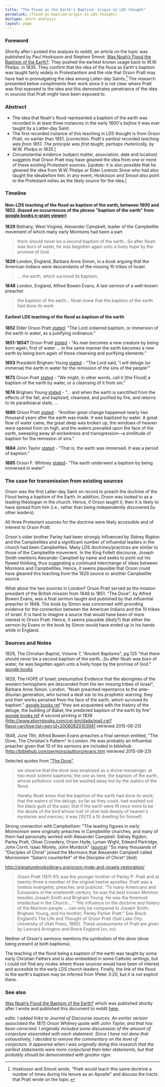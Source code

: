 ```yaml
---
title: "The Flood as the Earth's Baptism: origin in LDS thought"
permalink: /flood-as-baptism-origin-in-LDS-thought/
doctype: short-analysis
layout: page
---
```


### Foreword

Shortly after I posted this analysis to reddit, an article on the topic was published by Paul Hoskisson and Stephen Smoot: [Was Noah’s Flood the Baptism of the Earth?](https://rsc.byu.edu/es/archived/let-us-reason-together/was-noah-s-flood-baptism-earth).  They pushed the earliest known usage back to W.W. Phelps. in 1835.  They confirm that the idea of the flood as Earth's baptism was taught fairly widely in Protestantism and the role that Orson Pratt may have had in promulgating the idea among Latter-day Saints.[^pratt_taught_it_multiple_times] The research presented below compliments their work since it is not clear where Pratt was first exposed to the idea and this demonstrates penetrance of the idea in sources that Pratt might have been exposed to.

### Abstract

* The idea that Noah's flood represented a baptism of the earth was recorded in at least three instances in the early 1800's *before* it was ever taught by a Latter-day Saint.
* The first recorded instance of this teaching in LDS thought is from Orson Pratt, no earlier than 1851. [*correction: Pratt's earliest recorded teaching was from 1851.  The principle was first taught, perhaps rhetorically, by W.W. Phelps in 1835.*]
* Circumstantial evidence (subject matter, association, date and location) suggests that Orson Pratt may have gleaned the idea from one or more of these existing Protestant sources. [*update*: it is also possible that he gleaned the idea from W.W. Phelps or Elder Lorenzo Snow who had also taught the ideabefore him.  In any event, Hoskisson and Smoot also point to the Protestant milieu as the likely source for the idea.]

### Timeline

#### Non-LDS teaching of the flood as baptism of the earth, between 1800 and 1852.  (based on occurrences of the phrase "baptism of the earth" from [google books n-gram viewer](https://books.google.com/ngrams/graph?content=baptism+of+the+earth&year_start=1800&year_end=2000&corpus=15&smoothing=0&share=&direct_url=t1%3B%2Cbaptism%20of%20the%20earth%3B%2Cc0))

**1829** Bethany, West Virginia, Alexander Campbell, leader of the Campbellite movement of which many early Mormons had been a part

> there should never be a second baptism of the earth...So after Noah was born of water, he was begotten again unto a lively hope by the promise of God.

**1829** London, England, Barbara Anne Simon, in a book arguing that the American Indians were descendants of the missing 10 tribes of Israel.

> ... the earth, which survived its baptism.

**1848** London, England, Alfred Bowen Evans, A last sermon of a well-known preacher.

> the baptism of the earth... Noah knew that the baptism of the earth had done its work

#### Earliest LDS teaching of the flood as baptism of the earth

**1852** Elder Orson Pratt [stated](https://jod.mrm.org/1/280): "The Lord ordained baptism, or immersion of the earth in water, as a justifying ordinance."

**1851-1854?** Orson Pratt [stated](https://jod.mrm.org/1/328) - "As man becomes a new creature by being born again, first of water ... in the same manner the earth becomes a new earth by being born again of these cleansing and purifying elements."

**1853** President Brigham Young [stated](https://jod.mrm.org/1/264) - "The Lord said, 'I will deluge (or immerse) the earth in water for the remission of the sins of the people'"

**1873** Orson Pratt [stated](https://jod.mrm.org/16/312) - "We might, in other words, call it [the Flood] a baptism of the earth by water, or a cleansing of it from sin."

**1874** Brigham Young [stated](https://jod.mrm.org/16/312) - "... and when the earth is sanctified from the effects of the fall, and baptized, cleansed, and purified by fire, and returns to its paradisiacal state, ...

**1880** Orson Pratt [stated](https://jod.mrm.org/21/319) - "Another great change happened nearly two thousand years after the earth was made. It was baptized by water. A great flow of water came, the great deep was broken up, the windows of heaven were opened from on high, and the waters prevailed upon the face of the earth, sweeping away all wickedness and transgression—a similitude of baptism for the remission of sins." 

**1884** John Taylor [stated](https://jod.mrm.org/26/66) - "That is, the earth was immersed. It was a period of baptism."

**1885** Orson F. Whitney [stated](https://jod.mrm.org/26/260)- "The earth underwent a baptism by being immersed in water"

### The case for transmission from existing sources

Orson was the first Latter-day Saint on record to preach the doctrine of the Flood being a baptism of the Earth.  In addition, Orson was looked to as a leading theologian in the church.  Hence, if Orson taught it, then it is likely to have spread from him (i.e., rather than being independently discovered by other leaders).

All three Protestant sources for the doctrine were likely accessible and of interest to Orson Pratt.

Orson's older brother Parley had been strongly influenced by Sidney Rigdon and the Campbellites and a significant number of influential leaders in the church had been Campbellites.  Many LDS doctrines/practices are similar to those of the Campbellite movement.  In the King Follett discourse, Joseph Smith mentions Alexander Campbell by name and seeks to point out his flawed thinking, thus suggesting a continued interchange of ideas between Mormons and Campbellites.  Hence, it seems plausible that Orson could have gleaned this teaching from the 1829 source or another Campbellite source.

What about the two sources in London?  Orson Pratt served as the mission president of the British mission from 1848 to 1851.  "The Dove", by Alfred Bowen Evans, was a final sermon taught and published by that influential preacher in 1848.  The book by Simon was concerned with providing evidence for the connection between the American Indians and the 10 tribes of Israel.  It is hard to imagine a source that would have been of more interest to Orson Pratt.  Hence, it seems plausible (likely?) that either the sermon by Evans or the book by Simon would have ended up in his hands while in England.

### Sources and Notes

1829, The Christian Baptist, Volume 7, "Ancient Baptisms", pg 125 "that there should never be a second baptism of the earth...So after Noah was born of water, he was begotten again unto a lively hope by the promise of God." [google books](https://books.google.com/books?id=TugRAAAAIAAJ&pg=PA125&dq=%22baptism+of+the+earth%22&hl=en&sa=X&ved=0CB4Q6AEwAGoVChMIs52ixMTAxwIVzTqSCh0nCwz1#v=onepage&q=%22baptism%20of%20the%20earth%22&f=false)

1829, The HOPE of Israel; presumptive Evidence that the aborigines of the western hemisphere are descended from the ten missing tribes of Israel", Barbara Anne Simon. London. "Noah preached repentance to the ante-diluvian generation, who turned a deaf ear to his prophetic warning: they and their works perished from the face of the earth, which survived its baptism." [google books ref](https://books.google.com/books?id=SSY7AAAAYAAJ&pg=PA29&dq=%22baptism+of+the+earth%22&hl=en&sa=X&ved=0CC4Q6AEwA2oVChMIs52ixMTAxwIVzTqSCh0nCwz1#v=snippet&q=%22which%20survived%20its%20baptism%22&f=false) "they are acquainted with the history of the deluge, the building of Babel, the predicted baptism of the earth by fire" [google books ref](https://books.google.com/books?id=SSY7AAAAYAAJ&pg=PA29&dq=%22baptism+of+the+earth%22&hl=en&sa=X&ved=0CC4Q6AEwA2oVChMIs52ixMTAxwIVzTqSCh0nCwz1#v=snippet&q=%22baptism%20of%20the%20earth%22&f=false) A second printing in 1836 (http://www.ebornbooks.com/cgi-bin/dada/mail.cgi?flavor=archive;list=gen;id=20080820103941 retrieved 2015-08-23)

1848, June 11th, Alfred Bowen Evans preaches a final sermon entitled, "The Dove, The Christian's Pattern" in London.
He was probably an influential preacher given that 10 of his sermons are included in biblehub (http://biblehub.com/sermons/authors/evans.htm retrieved 2015-08-23)

Selected quotes from ["The Dove"](http://anglicanhistory.org/england/misc/evans_dove1848.html)

> we observe that the dove was employed as a divine messenger, at two most solemn baptisms; the one as here, the baptism of the earth, whose pollutions could not be washed away but by the waters of the flood.

> Hereby Noah knew that the baptism of the earth had done its work; that the waters of the deluge, so far as they could, had washed out the black guilt of the past; that if the earth were fit once more to be the abode of the bird whose loaf of olive told deeply of heaven's mysteries and mercies, it was [10/11] a fit dwelling for himself;

Strong connection with Campbellism: "The leading figures in early Mormonism were originally preaches in Campbellite churches, and many of them had personally worked with Alexander Campbell: Sidney Rigdon, Parley Pratt, Oliver Crowdery, Orson Hyde, Lyman Wight, Edward Partridge, John Corril, Isaac Morely, John Murdock" ([source](http://www.faithdefenders.com/articles/cults/campbellism.html))  "So many thousands of “Disciples of Christ” joined the Mormons that Alexander Campbell called Mormonism “Satan’s counterfeit” of the Disciples of Christ" (ibid)

http://signaturebookslibrary.org/orson-hyde-and-israels-restoration/

> Orson Pratt (1811-81) was the younger brother of Parley P. Pratt and at twenty-three a member of the original twelve apostles. Pratt was a tireless evangelist, preacher, and publicist. “To many Americans and Europeans in the nineteenth century, he was the best known Mormon besides Joseph Smith and Brigham Young. He was the foremost intellectual in the Church.…” “His influence on the doctrine and history of the Mormon people … can only be compared to Joseph Smith, Brigham Young, and his brother, Parley Parker Pratt.” See Breck England’s The Life and Thought of Orson Pratt (Salt Lake City: University of Utah Press, 1985). These assessments of Pratt are given by Leonard Arrington and Breck England (xv, xv).

Neither of Orson's sermons mentions the symbolism of the dove (dove being present at both baptisms).

The teaching of the flood being a baptism of the earth was taught by some early Christian Fathers and is also embedded in some Catholic writings, but I could not find any routes where those sources would have been of interest and accesible to the early LDS church leaders.  Finally, the link of the flood to the earth's baptism may be inferred from 1Peter 3:20, but it is not explicit there.

### See also

[Was Noah’s Flood the Baptism of the Earth?](https://rsc.byu.edu/es/archived/let-us-reason-together/was-noah-s-flood-baptism-earth) which was published shortly after I wrote and published this document to reddit [here](https://www.reddit.com/r/mormon/comments/3n5386/the_flood_as_the_earths_baptism_origin_in_lds/).

*edits: I added links to Journal of Discourse sources. An earlier version associated the 1875 Orson Whitney quote with John Taylor, and that has been corrected.  I originally included some discusssion of the amount of conjecture associated with each statement.  Since I have not done that exhaustively, I decided to remove the commentary on the level of conjecture.  It appeared when I was originally doing this research that the earliest statements were more conjectural than later statements, but that probably should be demonstrated with greator rigor.*

[^pratt_taught_it_multiple_times]: Hoskisson and Smoot wrote, "Pratt would teach this same doctrine a number of times during his tenure as an Apostle" and discuss the tracts that Pratt wrote on the topic.
